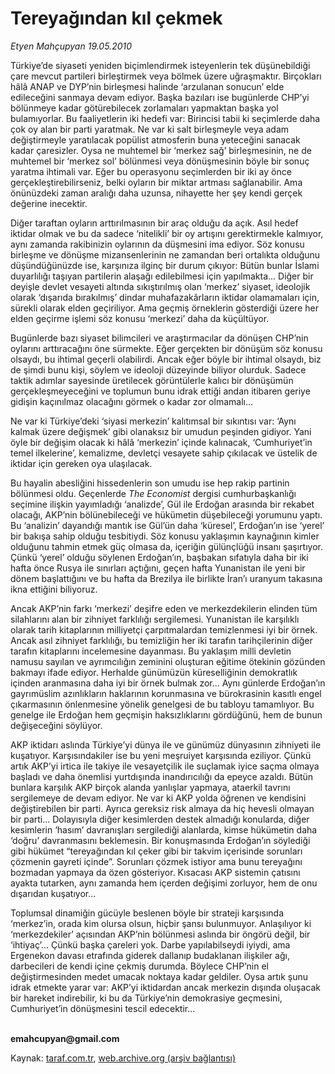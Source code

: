 # Tereyağından kıl çekmek

*Etyen Mahçupyan 19.05.2010*

<div class="yazi"><p>Türkiye’de siyaseti yeniden biçimlendirmek isteyenlerin tek düşünebildiği çare mevcut partileri birleştirmek veya bölmek üzere uğraşmaktır. Birçokları hâlâ ANAP ve DYP’nin birleşmesi halinde ‘arzulanan sonucun’ elde edileceğini sanmaya devam ediyor. Başka bazıları ise bugünlerde CHP’yi bölünmeye kadar götürebilecek zorlamaları yapmaktan başka yol bulamıyorlar. Bu faaliyetlerin iki hedefi var: Birincisi tabii ki seçimlerde daha çok oy alan bir parti yaratmak. Ne var ki salt birleşmeyle veya adam değiştirmeyle yaratılacak popülist atmosferin buna yeteceğini sanacak kadar çaresizler. Oysa ne muhtemel bir ‘merkez sağ’ birleşmesinin, ne de muhtemel bir ‘merkez sol’ bölünmesi veya dönüşmesinin böyle bir sonuç yaratma ihtimali var. Eğer bu operasyonu seçimlerden bir iki ay önce gerçekleştirebilirseniz, belki oyların bir miktar artması sağlanabilir. Ama önünüzdeki zaman aralığı daha uzunsa, nihayette her şey kendi gerçek değerine inecektir.</p>
<p>Diğer taraftan oyların arttırılmasının bir araç olduğu da açık. Asıl hedef iktidar olmak ve bu da sadece ‘nitelikli’ bir oy artışını gerektirmekle kalmıyor, aynı zamanda rakibinizin oylarının da düşmesini ima ediyor. Söz konusu birleşme ve dönüşme mizansenlerinin ne zamandan beri ortalıkta olduğunu düşündüğünüzde ise, karşınıza ilginç bir durum çıkıyor: Bütün bunlar İslami duyarlılığı taşıyan partilerin alaşağı edilebilmesi için yapılmakta... Diğer bir deyişle devlet vesayeti altında sıkıştırılmış olan ‘merkez’ siyaset, ideolojik olarak ‘dışarıda bırakılmış’ dindar muhafazakârların iktidar olamamaları için, sürekli olarak elden geçiriliyor. Ama geçmiş örneklerin gösterdiği üzere her elden geçirme işlemi söz konusu ‘merkezi’ daha da küçültüyor.</p>
<p>Bugünlerde bazı siyaset bilimcileri ve araştırmacılar da dönüşen CHP’nin oylarını arttıracağını öne sürmekte. Eğer gerçekten bir dönüşüm söz konusu olsaydı, bu ihtimal geçerli olabilirdi. Ancak eğer böyle bir ihtimal olsaydı, biz de şimdi bunu kişi, söylem ve ideoloji düzeyinde biliyor olurduk. Sadece taktik adımlar sayesinde üretilecek görüntülerle kalıcı bir dönüşümün gerçekleşmeyeceğini ve toplumun bunu idrak ettiği andan itibaren geriye gidişin kaçınılmaz olacağını görmek o kadar zor olmamalı...</p>
<p>Ne var ki Türkiye’deki ‘siyasi merkezin’ kalıtımsal bir sıkıntısı var: ‘Aynı kalmak üzere değişmek’ gibi olanaksız bir umudun peşinden gidiyor. Yani öyle bir değişim olacak ki hâlâ ‘merkezin’ içinde kalınacak, ‘Cumhuriyet’in temel ilkelerine’, kemalizme, devletçi vesayete sahip çıkılacak ve üstelik de iktidar için gereken oya ulaşılacak. </p>
<p>Bu hayalin abesliğini hissedenlerin son umudu ise hep rakip partinin bölünmesi oldu. Geçenlerde <i>The Economist</i> dergisi cumhurbaşkanlığı seçimine ilişkin yayımladığı ‘analizde’, Gül ile Erdoğan arasında bir rekabet olacağı, AKP’nin bölünebileceği ve hükümetin düşebileceği yorumunu yaptı. Bu ‘analizin’ dayandığı mantık ise Gül’ün daha ‘küresel’, Erdoğan’ın ise ‘yerel’ bir bakışa sahip olduğu tesbitiydi. Söz konusu yaklaşımın kaynağının kimler olduğunu tahmin etmek güç olmasa da, içeriğin gülünçlüğü insanı şaşırtıyor. Çünkü ‘yerel’ olduğu söylenen Erdoğan’ın, başbakan sıfatıyla daha bir iki hafta önce Rusya ile sınırları açtığını, geçen hafta Yunanistan ile yeni bir dönem başlattığını ve bu hafta da Brezilya ile birlikte İran’ı uranyum takasına ikna ettiğini biliyoruz. </p>
<p>Ancak AKP’nin farkı ‘merkezi’ deşifre eden ve merkezdekilerin elinden tüm silahlarını alan bir zihniyet farklılığı sergilemesi. Yunanistan ile karşılıklı olarak tarih kitaplarının milliyetçi çarpıtmalardan temizlenmesi iyi bir örnek. Ancak asıl zihniyet farklılığı, bu temizliğin her iki tarafın tarihçilerinin diğer tarafın kitaplarını incelemesine dayanması. Bu yaklaşım milli devletin namusu sayılan ve ayrımcılığın zeminini oluşturan eğitime ötekinin gözünden bakmayı ifade ediyor. Herhalde günümüzün küreselliğinin demokratlık içinden aranmasına daha iyi bir örnek bulmak zor... Aynı günlerde Erdoğan’ın gayrımüslim azınlıkların haklarının korunmasına ve bürokrasinin kasıtlı engel çıkarmasının önlenmesine yönelik genelgesi de bu tabloyu tamamlıyor. Bu genelge ile Erdoğan hem geçmişin haksızlıklarını gördüğünü, hem de bunun değişeceğini söylüyor. </p>
<p>AKP iktidarı aslında Türkiye’yi dünya ile ve günümüz dünyasının zihniyeti ile kuşatıyor. Karşısındakiler ise bu yeni meşruiyet karşısında eziliyor. Çünkü artık AKP’yi irtica ile takiye ile vesayetçilik ile suçlamak iyice saçma olmaya başladı ve daha önemlisi yurtdışında inandırıcılığı da epeyce azaldı. Bütün bunlara karşılık AKP birçok alanda yanlışlar yapmaya, ataerkil tavrını sergilemeye de devam ediyor. Ne var ki AKP yolda öğrenen ve kendisini değiştirebilen bir parti. Ayrıca gereksiz risk almaya da hiç hevesli olmayan bir parti... Dolayısıyla diğer kesimlerden destek almadığı konularda, diğer kesimlerin ‘hasım’ davranışları sergilediği alanlarda, kimse hükümetin daha ‘doğru’ davranmasını beklemesin. Bir konuşmasında Erdoğan’ın söylediği gibi hükümet “tereyağından kıl çeker gibi bir takvim içerisinde sorunları çözmenin gayreti içinde”. Sorunları çözmek istiyor ama bunu tereyağını bozmadan yapmaya da özen gösteriyor. Kısacası AKP sistemin çatısını ayakta tutarken, aynı zamanda hem içerden değişimi zorluyor, hem de onu dışarıdan kuşatıyor... </p>
<p>Toplumsal dinamiğin gücüyle beslenen böyle bir strateji karşısında ‘merkez’in, orada kim olursa olsun, hiçbir şansı bulunmuyor. Anlaşılıyor ki ‘merkezdekiler’ açısından AKP’nin bölünmesi aslında bir öngörü değil, bir ‘ihtiyaç’... Çünkü başka çareleri yok. Darbe yapılabilseydi iyiydi, ama Ergenekon davası etrafında giderek dallanıp budaklanan ilişkiler ağı, darbecileri de kendi içine çekmiş durumda. Böylece CHP’nin el değiştirmesinden medet umacak noktaya kadar geldiler. Oysa artık şunu idrak etmekte yarar var: AKP’yi iktidardan ancak merkezin dışında oluşacak bir hareket indirebilir, ki bu da Türkiye’nin demokrasiye geçmesini, Cumhuriyet’in dönüşmesini tescil edecektir...</p>
<p><b><br/>emahcupyan@gmail.com</b></p></div>

Kaynak: [taraf.com.tr](http://www.taraf.com.tr:80/etyen-mahcupyan/makale-tereyagindan-kil-cekmek.htm), [web.archive.org (arşiv bağlantısı)](http://web.archive.org/web/20100521120347/http://www.taraf.com.tr:80/etyen-mahcupyan/makale-tereyagindan-kil-cekmek.htm)
